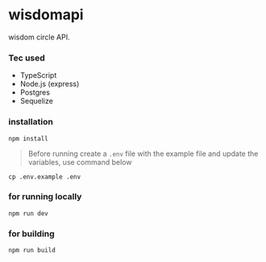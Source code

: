 # wisdomapi

wisdom circle API.

### Tec used

- TypeScript
- Node.js (express)
- Postgres
- Sequelize

### installation

`npm install`

> Before running create a `.env` file with the example file and update the variables, use command below

`cp .env.example .env`

### for running locally

`npm run dev`

### for building

`npm run build`
